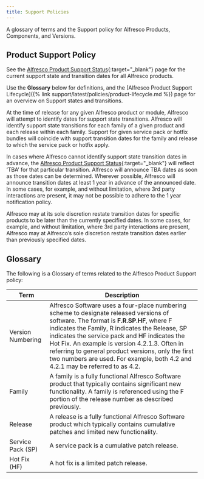 ```yaml
---
title: Support Policies
---
```

A glossary of terms and the Support policy for Alfresco Products, Components, and Versions.

## Product Support Policy

See the [Alfresco Product Support Status](https://www.alfresco.com/services/subscription/technical-support/product-support-status){:target="_blank"} page for the current support state and transition dates for all Alfresco products.

Use the **Glossary** below for definitions, and the [Alfresco Product Support Lifecycle]({% link support/latest/policies/product-lifecycle.md %}) page for an overview on Support states and transitions.

At the time of release for any given Alfresco product or module, Alfresco will attempt to identify dates for support state transitions. Alfresco will identify support state transitions for each family of a given product and each release within each family. Support for given service pack or hotfix bundles will coincide with support transition dates for the family and release to which the service pack or hotfix apply.

In cases where Alfresco cannot identify support state transition dates in advance, the [Alfresco Product Support Status](https://www.alfresco.com/alfresco-product-support-status){:target="_blank"} will reflect ‘TBA’ for that particular transition. Alfresco will announce TBA dates as soon as those dates can be determined. Wherever possible, Alfresco will announce transition dates at least 1 year in advance of the announced date. In some cases, for example, and without limitation, where 3rd party interactions are present, it may not be possible to adhere to the 1 year notification policy.

Alfresco may at its sole discretion restate transition dates for specific products to be later than the currently specified dates. In some cases, for example, and without limitation, where 3rd party interactions are present, Alfresco may at Alfresco’s sole discretion restate transition dates earlier than previously specified dates.

## Glossary

The following is a Glossary of terms related to the Alfresco Product Support policy:

|Term|Description|
|----|-----------|
|Version Numbering|Alfresco Software uses a four-place numbering scheme to designate released versions of software. The format is **F.R.SP.HF**, where F indicates the Family, R indicates the Release, SP indicates the service pack and HF indicates the Hot Fix. An example is version 4.2.1.3. Often in referring to general product versions, only the first two numbers are used. For example, both 4.2 and 4.2.1 may be referred to as 4.2.|
|Family|A family is a fully functional Alfresco Software product that typically contains significant new functionality. A family is referenced using the F portion of the release number as described previously.|
|Release|A release is a fully functional Alfresco Software product which typically contains cumulative patches and limited new functionality.|
|Service Pack (SP)|A service pack is a cumulative patch release.|
|Hot Fix (HF)|A hot fix is a limited patch release.|
